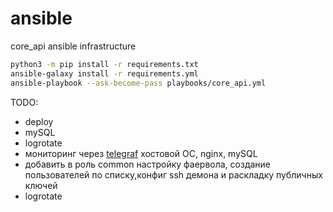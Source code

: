 # ansible
core_api ansible infrastructure

```sh
python3 -m pip install -r requirements.txt
ansible-galaxy install -r requirements.yml
ansible-playbook --ask-become-pass playbooks/core_api.yml
```

TODO:
- deploy
- mySQL
- logrotate
- мониторинг через [telegraf](https://github.com/influxdata/telegraf) хостовой ОС, nginx, mySQL
- добавить в  роль common настройку фаервола, создание пользователей по списку,конфиг ssh демона и раскладку публичных ключей
- logrotate
